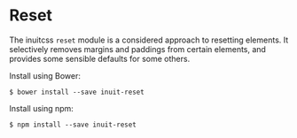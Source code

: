 # Reset

The inuitcss `reset` module is a considered approach to resetting elements. It
selectively removes margins and paddings from certain elements, and provides
some sensible defaults for some others.

Install using Bower:

    $ bower install --save inuit-reset

Install using npm:

    $ npm install --save inuit-reset
